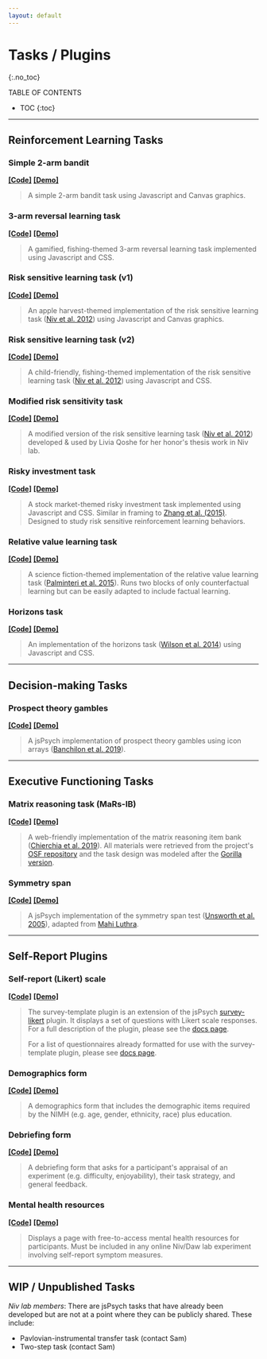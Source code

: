 ```yaml
---
layout: default
---
```


# Tasks / Plugins
{:.no_toc}

TABLE OF CONTENTS

* TOC
{:toc}

<hr>

## Reinforcement Learning Tasks

### Simple 2-arm bandit

[<b>[Code]</b>](https://github.com/nivlab/jspsych-demos/tree/main/tasks/bandit) [<b>[Demo]</b>](./tasks/bandit/experiment.html)

> A simple 2-arm bandit task using Javascript and Canvas graphics.

### 3-arm reversal learning task

[<b>[Code]</b>](https://github.com/nivlab/ThreeArmJS) [<b>[Demo]</b>](https://nivlab.github.io/ThreeArmJS)

> A gamified, fishing-themed 3-arm reversal learning task implemented using Javascript and CSS.

### Risk sensitive learning task (v1)

[<b>[Code]</b>](https://github.com/nivlab/jspsych-demos/tree/main/tasks/rsl-v1) [<b>[Demo]</b>](./tasks/rsl-v1/experiment.html)

> An apple harvest-themed implementation of the risk sensitive learning task ([Niv et al. 2012](https://doi.org/10.1523/JNEUROSCI.5498-10.2012)) using Javascript and Canvas graphics.

### Risk sensitive learning task (v2)

[<b>[Code]</b>](https://github.com/nivlab/jspsych-demos/tree/main/tasks/rsl-v2) [<b>[Demo]</b>](./tasks/rsl-v2/experiment.html)

> A child-friendly, fishing-themed implementation of the risk sensitive learning task ([Niv et al. 2012](https://doi.org/10.1523/JNEUROSCI.5498-10.2012)) using Javascript and CSS.

### Modified risk sensitivity task

[<b>[Code]</b>](https://github.com/nivlab/jspsych-demos/tree/main/tasks/mrst) [<b>[Demo]</b>](./tasks/mrst/experiment.html)

> A modified version of the risk sensitive learning task ([Niv et al. 2012](https://doi.org/10.1523/JNEUROSCI.5498-10.2012)) developed & used by Livia Qoshe for her honor's thesis work in Niv lab.

### Risky investment task

[<b>[Code]</b>](https://github.com/nivlab/jspsych-demos/tree/main/tasks/investment) [<b>[Demo]</b>](./tasks/investment/experiment.html)

> A stock market-themed risky investment task implemented using Javascript and CSS. Similar in framing to [Zhang et al. (2015)](https://doi.org/10.1111/tops.12143). Designed to study risk sensitive reinforcement learning behaviors.

### Relative value learning task

[<b>[Code]</b>](https://github.com/nivlab/jspsych-demos/tree/main/tasks/rvl) [<b>[Demo]</b>](./tasks/rvl/experiment.html)

> A science fiction-themed implementation of the relative value learning task ([Palminteri et al. 2015](https://doi.org/10.1038/ncomms9096)). Runs two blocks of only counterfactual learning but can be easily adapted to include factual learning.

### Horizons task

[<b>[Code]</b>](https://github.com/nivlab/jspsych-demos/tree/main/tasks/horizons) [<b>[Demo]</b>](./tasks/horizons/experiment.html)

> An implementation of the horizons task ([Wilson et al. 2014](https://doi.org/10.1037/a0038199)) using Javascript and CSS.

<hr>

## Decision-making Tasks

### Prospect theory gambles

[<b>[Code]</b>](https://github.com/nivlab/jspsych-demos/tree/main/tasks/prospect) [<b>[Demo]</b>](./tasks/prospect/experiment.html)

> A jsPsych implementation of prospect theory gambles using icon arrays ([Banchilon et al. 2019](http://arxiv.org/abs/1910.09725)).

<hr>

## Executive Functioning Tasks

### Matrix reasoning task (MaRs-IB)

[<b>[Code]</b>](https://github.com/nivlab/jspsych-demos/tree/main/tasks/mars) [<b>[Demo]</b>](./tasks/mars/experiment.html)

> A web-friendly implementation of the matrix reasoning item bank ([Chierchia et al. 2019](https://doi.org/10.1098/rsos.190232)). All materials were retrieved from the project's [OSF repository](https://osf.io/g96f4/) and the task design was modeled after the [Gorilla version](https://app.gorilla.sc/openmaterials/36164).

### Symmetry span

[<b>[Code]</b>](https://github.com/nivlab/jspsych-demos/tree/main/tasks/symmetry_span) [<b>[Demo]</b>](./tasks/symmetry_span/experiment.html)

> A jsPsych implementation of the symmetry span test ([Unsworth et al. 2005](https://doi.org/10.3758/BF03192720)), adapted from [Mahi Luthra](https://github.com/mahiluthra/working_memory_tests).

<hr>

## Self-Report Plugins

### Self-report (Likert) scale

[<b>[Code]</b>](https://github.com/nivlab/jspsych-demos/tree/main/tasks/self-report) [<b>[Demo]</b>](./tasks/self-report/experiment.html?plugin=survey)

> The survey-template plugin is an extension of the jsPsych [survey-likert](https://www.jspsych.org/plugins/jspsych-survey-likert/) plugin. It displays a set of questions with Likert scale responses. For a full description of the plugin, please see the [docs page](https://github.com/nivlab/jspsych-demos/tree/main/tasks/self-report#jspsych-survey-template).
>
> For a list of questionnaires already formatted for use with the survey-template plugin, please see [docs page](https://github.com/nivlab/jspsych-demos/tree/main/tasks/self-report).  

### Demographics form

[<b>[Code]</b>](https://github.com/nivlab/jspsych-demos/tree/main/tasks/self-report) [<b>[Demo]</b>](./tasks/self-report/experiment.html?plugin=demo)

> A demographics form that includes the demographic items required by the NIMH (e.g. age, gender, ethnicity, race) plus education.

### Debriefing form

[<b>[Code]</b>](https://github.com/nivlab/jspsych-demos/tree/main/tasks/self-report) [<b>[Demo]</b>](./tasks/self-report/experiment.html?plugin=debrief)

> A debriefing form that asks for a participant's appraisal of an experiment (e.g. difficulty, enjoyability), their task strategy, and general feedback.

### Mental health resources

[<b>[Code]</b>](https://github.com/nivlab/jspsych-demos/tree/main/tasks/self-report) [<b>[Demo]</b>](./tasks/self-report/experiment.html?plugin=mha)

> Displays a page with free-to-access mental health resources for participants. Must be included in any  online Niv/Daw lab experiment involving self-report symptom measures.

<hr>

## WIP / Unpublished Tasks

<i>Niv lab members</i>: There are jsPsych tasks that have already been developed but are not at a point where they can be publicly shared. These include:

- Pavlovian-instrumental transfer task (contact Sam)
- Two-step task (contact Sam)
